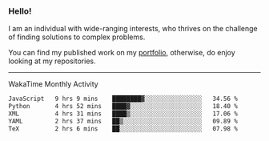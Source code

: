 ### Hello!

I am an individual with wide-ranging interests, who thrives on the challenge of finding solutions to complex problems.

You can find my published work on my [portfolio](https://bumbleboss.xyz/work), otherwise, do enjoy looking at my repositories.

---

WakaTime Monthly Activity

<!--START_SECTION:waka-->

```txt
JavaScript   9 hrs 9 mins    ████████▓░░░░░░░░░░░░░░░░   34.56 %
Python       4 hrs 52 mins   ████▓░░░░░░░░░░░░░░░░░░░░   18.40 %
XML          4 hrs 31 mins   ████▒░░░░░░░░░░░░░░░░░░░░   17.06 %
YAML         2 hrs 37 mins   ██▒░░░░░░░░░░░░░░░░░░░░░░   09.89 %
TeX          2 hrs 6 mins    ██░░░░░░░░░░░░░░░░░░░░░░░   07.98 %
```

<!--END_SECTION:waka-->
